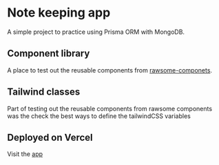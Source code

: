 # Note keeping app 

A simple project to practice using Prisma ORM with MongoDB.

## Component library 

A place to test out the reusable components from [rawsome-componets](https://rawsome-components.vercel.app/?path=/docs/introduction--docs).

## Tailwind classes 

Part of testing out the reusable components from rawsome components was the check the best ways to define the tailwindCSS variables

## Deployed on Vercel

Visit the [app](https://note-keeping-app-alpha.vercel.app/)



